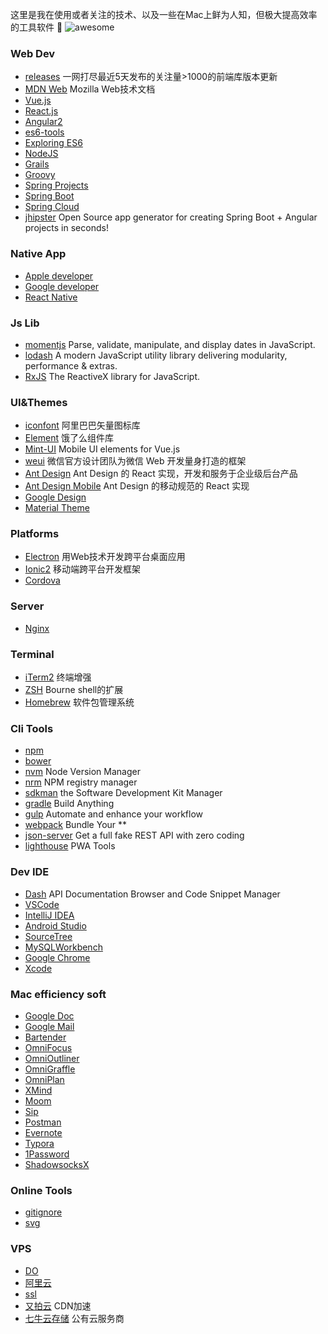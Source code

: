 
这里是我在使用或者关注的技术、以及一些在Mac上鲜为人知，但极大提高效率的工具软件 🐶 ![awesome](/images/awesome-badge.svg)

### Web Dev

- [releases](https://www.awesomes.cn/releases) 一网打尽最近5天发布的关注量>1000的前端库版本更新
- [MDN Web](https://developer.mozilla.org/zh-CN/docs/Web) Mozilla Web技术文档
- [Vue.js](https://github.com/vuejs/awesome-vue)
- [React.js](https://facebook.github.io/react/)
- [Angular2](https://github.com/AngularClass/awesome-angular2)
- [es6-tools](https://github.com/addyosmani/es6-tools)
- [Exploring ES6](http://exploringjs.com/es6/index.html#toc_ch_about-es6)
- [NodeJS](https://nodejs.org/zh-cn/)
- [Grails](http://docs.grails.org/latest/guide/index.html)
- [Groovy](http://groovy-lang.org/single-page-documentation.html)
- [Spring Projects](https://spring.io/projects)
- [Spring Boot](http://docs.spring.io/spring-boot/docs/1.5.2.RELEASE/reference/htmlsingle/)
- [Spring Cloud](http://cloud.spring.io/spring-cloud-static/Camden.SR6/)
- [jhipster](https://jhipster.github.io/) Open Source app generator for creating Spring Boot + Angular projects in seconds!

### Native App

- [Apple developer](https://developer.apple.com/)
- [Google developer](https://developers.google.com/china/?hl=zh-cn)
- [React Native](http://facebook.github.io/react-native/)

### Js Lib

- [momentjs](https://momentjs.com/) Parse, validate, manipulate, and display dates in JavaScript.
- [lodash](https://lodash.com/) A modern JavaScript utility library delivering modularity, performance & extras.
- [RxJS](https://github.com/ReactiveX/rxjs) The ReactiveX library for JavaScript.

### UI&Themes

- [iconfont](http://iconfont.cn/) 阿里巴巴矢量图标库
- [Element](http://element.eleme.io/#/zh-CN/component/changelog)  饿了么组件库
- [Mint-UI](http://mint-ui.github.io/#!/en) Mobile UI elements for Vue.js
- [weui](http://weui.github.io/weui/) 微信官方设计团队为微信 Web 开发量身打造的框架
- [Ant Design](https://ant.design/docs/react/introduce-cn) Ant Design 的 React 实现，开发和服务于企业级后台产品
- [Ant Design Mobile](https://mobile.ant.design/docs/react/introduce) Ant Design 的移动规范的 React 实现
- [Google Design](https://design.google.com/)
- [Material Theme](http://equinsuocha.io/material-theme/#/default)

### Platforms

- [Electron](https://github.com/sindresorhus/awesome-electron) 用Web技术开发跨平台桌面应用
- [Ionic2](https://github.com/candelibas/awesome-ionic2) 移动端跨平台开发框架
- [Cordova](https://github.com/busterc/awesome-cordova)

### Server

- [Nginx](https://github.com/fcambus/nginx-resources)

### Terminal

- [iTerm2](https://www.iterm2.com/) 终端增强
- [ZSH](http://ohmyz.sh/) Bourne shell的扩展
- [Homebrew](https://brew.sh/) 软件包管理系统

### Cli Tools

- [npm](https://www.npmjs.com/)
- [bower](https://bower.io/)
- [nvm](https://github.com/creationix/nvm) Node Version Manager
- [nrm](https://github.com/Pana/nrm) NPM registry manager
- [sdkman](sdkman.io/) the Software Development Kit Manager
- [gradle](https://gradle.org/) Build Anything
- [gulp](http://gulpjs.com/) Automate and enhance your workflow
- [webpack](https://doc.webpack-china.org/) Bundle Your **
- [json-server](https://github.com/typicode/json-server) Get a full fake REST API with zero coding
- [lighthouse](https://github.com/GoogleChrome/lighthouse) PWA Tools

### Dev IDE

- [Dash](https://kapeli.com/dash) API Documentation Browser and Code Snippet Manager
- [VSCode](https://code.visualstudio.com/)
- [IntelliJ IDEA](https://www.jetbrains.com/idea/download/)
- [Android Studio](https://developer.android.com/studio/index.html?hl=zh-cn)
- [SourceTree](https://www.sourcetreeapp.com/)
- [MySQLWorkbench](https://www.mysql.com/products/workbench/)
- [Google Chrome](http://www.google.cn/chrome/browser/desktop/index.html)
- [Xcode](https://developer.apple.com/xcode/)

### Mac efficiency soft

- [Google Doc](https://drive.google.com/drive/my-drive)
- [Google Mail](https://mail.google.com/mail/u/0/#inbox)
- [Bartender](https://www.macbartender.com/)
- [OmniFocus](https://www.omnigroup.com/)
- [OmniOutliner](https://www.omnigroup.com/)
- [OmniGraffle](https://www.omnigroup.com/)
- [OmniPlan](https://www.omnigroup.com/)
- [XMind](http://www.xmind.net/)
- [Moom](https://itunes.apple.com/us/app/moom/id419330170?mt=12)
- [Sip](http://sipapp.io/)
- [Postman](https://www.getpostman.com/)
- [Evernote](https://evernote.com/intl/zh-cn/)
- [Typora](https://www.typora.io/)
- [1Password](https://1password.com/extlink/signin/)
- [ShadowsocksX](https://portal.shadowsocks.com/clientarea.php?action=services)

### Online Tools
- [gitignore](https://www.gitignore.io/)
- [svg](http://svgporn.com/)

### VPS

- [DO](https://cloud.digitalocean.com)
- [阿里云](https://home.console.aliyun.com/?spm=5176.8142029.388261.22.armW7z#/)
- [ssl](https://www.startssl.com/)
- [又拍云](https://console.upyun.com/dashboard/) CDN加速
- [七牛云存储](http://www.qiniu.com/) 公有云服务商